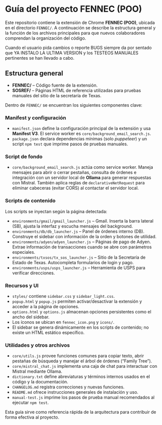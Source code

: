 # Guía del proyecto FENNEC (POO)

Este repositorio contiene la extensión de Chrome **FENNEC (POO)**, ubicada en el directorio `FENNEC/`. A continuación se describe la estructura general y la función de los archivos principales para que nuevos colaboradores comprendan la organización del código.

Cuando el usuario pida cambios o reporte BUGS siempre da por sentado que YA INSTALO LA ULTIMA VERSION y los TESTEOS MANUALES pertinentes se han llevado a cabo.

## Estructura general

- **FENNEC/** – Código fuente de la extensión.
- **SOSREF/** – Páginas HTML de referencia utilizadas para pruebas manuales del sitio de la secretaría de Texas.

Dentro de `FENNEC/` se encuentran los siguientes componentes clave:

### Manifest y configuración
- `manifest.json` define la configuración principal de la extensión y usa **Manifest V3**. El service worker es `core/background_email_search.js`.
- `package.json` declara dependencias mínimas (solo *puppeteer*) y un script `npm test` que imprime pasos de pruebas manuales.

### Script de fondo
- `core/background_email_search.js` actúa como service worker. Maneja mensajes para abrir o cerrar pestañas, consulta de órdenes e integración con un servidor local de **Ollama** para generar respuestas con Mistral. También aplica reglas de `declarativeNetRequest` para eliminar cabeceras (evitar CORS) al contactar el servidor local.

### Scripts de contenido
Los scripts se inyectan según la página detectada:
- `environments/gmail/gmail_launcher.js` – Gmail. Inserta la barra lateral (SB), ajusta la interfaz y escucha mensajes del background.
- `environments/db/db_launcher.js` – Panel de órdenes interno (DB). Construye el sidebar con información de la orden y botones de utilidad.
- `environments/adyen/adyen_launcher.js` – Páginas de pago de Adyen. Extrae información de transacciones cuando se abre con parámetros especiales.
- `environments/txsos/tx_sos_launcher.js` – Sitio de la Secretaría de Estado de Texas. Autocompleta formularios de login y pago.
- `environments/usps/usps_launcher.js` – Herramienta de USPS para verificar direcciones.

### Recursos y UI
- `styles/` contiene `sidebar.css` y `sidebar_light.css`.
- `popup.html` y `popup.js` permiten activar/desactivar la extensión y acceder a la página de opciones.
- `options.html` y `options.js` almacenan opciones persistentes como el ancho del sidebar.
- Los íconos se ubican en `fennec_icon.png` y `icons/`.
- El sidebar se genera dinámicamente en los scripts de contenido; no existe un HTML estático específico.

### Utilidades y otros archivos
- `core/utils.js` provee funciones comunes para copiar texto, abrir pestañas de búsqueda y manejar el árbol de órdenes (“Family Tree”).
- `core/mistral_chat.js` implementa una caja de chat para interactuar con Mistral mediante Ollama.
- `dictionary.txt` define abreviaturas y términos internos usados en el código y la documentación.
- `CHANGELOG.md` registra correcciones y nuevas funciones.
- `README.md` ofrece instrucciones generales de instalación y uso.
- `manual-test.js` imprime los pasos de prueba manual recomendados al ejecutar `npm test`.

Esta guía sirve como referencia rápida de la arquitectura para contribuir de forma efectiva al proyecto.
